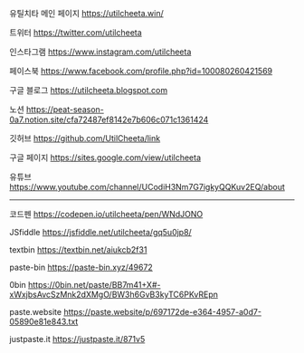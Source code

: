 유틸치타 메인 페이지 
https://utilcheeta.win/

트위터
https://twitter.com/utilcheeta

인스타그램
https://www.instagram.com/utilcheeta

페이스북
https://www.facebook.com/profile.php?id=100080260421569

구글 블로그 
https://utilcheeta.blogspot.com

노션
https://peat-season-0a7.notion.site/cfa72487ef8142e7b606c071c1361424

깃허브
https://github.com/UtilCheeta/link

구글 페이지
https://sites.google.com/view/utilcheeta

유튜브
https://www.youtube.com/channel/UCodiH3Nm7G7igkyQQKuv2EQ/about

----------------------------------------------------
코드펜 
https://codepen.io/utilcheeta/pen/WNdJONO

JSfiddle
https://jsfiddle.net/utilcheeta/gq5u0jp8/

textbin
https://textbin.net/aiukcb2f31

paste-bin
https://paste-bin.xyz/49672

0bin
https://0bin.net/paste/BB7m41+X#-xWxjbsAvcSzMnk2dXMgO/BW3h6GvB3kyTC6PKvREpn

paste.website
https://paste.website/p/697172de-e364-4957-a0d7-05890e81e843.txt

justpaste.it
https://justpaste.it/871v5

